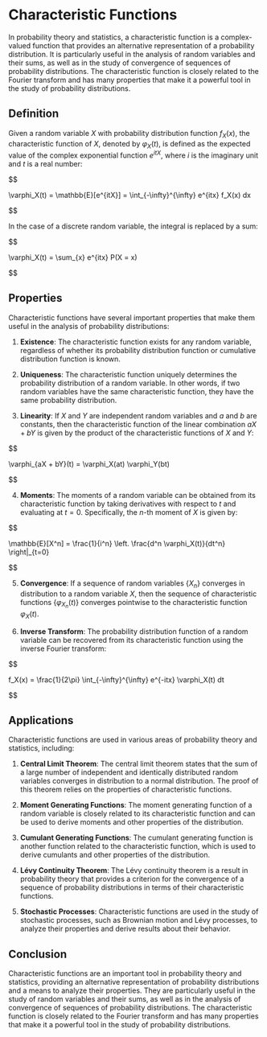 # Characteristic Functions

In probability theory and statistics, a characteristic function is a complex-valued function that provides an alternative representation of a probability distribution. It is particularly useful in the analysis of random variables and their sums, as well as in the study of convergence of sequences of probability distributions. The characteristic function is closely related to the Fourier transform and has many properties that make it a powerful tool in the study of probability distributions.

## Definition

Given a random variable $X$ with probability distribution function $f_X(x)$, the characteristic function of $X$, denoted by $\varphi_X(t)$, is defined as the expected value of the complex exponential function $e^{itX}$, where $i$ is the imaginary unit and $t$ is a real number:


$$

\varphi_X(t) = \mathbb{E}[e^{itX}] = \int_{-\infty}^{\infty} e^{itx} f_X(x) dx

$$


In the case of a discrete random variable, the integral is replaced by a sum:


$$

\varphi_X(t) = \sum_{x} e^{itx} P(X = x)

$$


## Properties

Characteristic functions have several important properties that make them useful in the analysis of probability distributions:

1. **Existence**: The characteristic function exists for any random variable, regardless of whether its probability distribution function or cumulative distribution function is known.

2. **Uniqueness**: The characteristic function uniquely determines the probability distribution of a random variable. In other words, if two random variables have the same characteristic function, they have the same probability distribution.

3. **Linearity**: If $X$ and $Y$ are independent random variables and $a$ and $b$ are constants, then the characteristic function of the linear combination $aX + bY$ is given by the product of the characteristic functions of $X$ and $Y$:

   
$$

   \varphi_{aX + bY}(t) = \varphi_X(at) \varphi_Y(bt)
   
$$


4. **Moments**: The moments of a random variable can be obtained from its characteristic function by taking derivatives with respect to $t$ and evaluating at $t = 0$. Specifically, the $n$-th moment of $X$ is given by:

   
$$

   \mathbb{E}[X^n] = \frac{1}{i^n} \left. \frac{d^n \varphi_X(t)}{dt^n} \right|_{t=0}
   
$$


5. **Convergence**: If a sequence of random variables $\{X_n\}$ converges in distribution to a random variable $X$, then the sequence of characteristic functions $\{\varphi_{X_n}(t)\}$ converges pointwise to the characteristic function $\varphi_X(t)$.

6. **Inverse Transform**: The probability distribution function of a random variable can be recovered from its characteristic function using the inverse Fourier transform:

   
$$

   f_X(x) = \frac{1}{2\pi} \int_{-\infty}^{\infty} e^{-itx} \varphi_X(t) dt
   
$$


## Applications

Characteristic functions are used in various areas of probability theory and statistics, including:

1. **Central Limit Theorem**: The central limit theorem states that the sum of a large number of independent and identically distributed random variables converges in distribution to a normal distribution. The proof of this theorem relies on the properties of characteristic functions.

2. **Moment Generating Functions**: The moment generating function of a random variable is closely related to its characteristic function and can be used to derive moments and other properties of the distribution.

3. **Cumulant Generating Functions**: The cumulant generating function is another function related to the characteristic function, which is used to derive cumulants and other properties of the distribution.

4. **Lévy Continuity Theorem**: The Lévy continuity theorem is a result in probability theory that provides a criterion for the convergence of a sequence of probability distributions in terms of their characteristic functions.

5. **Stochastic Processes**: Characteristic functions are used in the study of stochastic processes, such as Brownian motion and Lévy processes, to analyze their properties and derive results about their behavior.

## Conclusion

Characteristic functions are an important tool in probability theory and statistics, providing an alternative representation of probability distributions and a means to analyze their properties. They are particularly useful in the study of random variables and their sums, as well as in the analysis of convergence of sequences of probability distributions. The characteristic function is closely related to the Fourier transform and has many properties that make it a powerful tool in the study of probability distributions.
